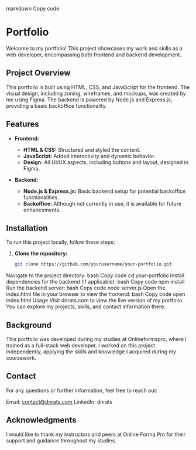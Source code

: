 markdown
Copy code
# Portfolio

Welcome to my portfolio! This project showcases my work and skills as a web developer, encompassing both frontend and backend development.

## Project Overview

This portfolio is built using HTML, CSS, and JavaScript for the frontend. The visual design, including zoning, wireframes, and mockups, was created by me using Figma. The backend is powered by Node.js and Express.js, providing a basic backoffice functionality.

## Features

- **Frontend:**
  - **HTML & CSS:** Structured and styled the content.
  - **JavaScript:** Added interactivity and dynamic behavior.
  - **Design:** All UI/UX aspects, including buttons and layout, designed in Figma.

- **Backend:**
  - **Node.js & Express.js:** Basic backend setup for potential backoffice functionalities.
  - **Backoffice:** Although not currently in use, it is available for future enhancements.

## Installation

To run this project locally, follow these steps:

1. **Clone the repository:**
   ```bash
   git clone https://github.com/yourusername/your-portfolio.git
Navigate to the project directory:
bash
Copy code
cd your-portfolio
Install dependencies for the backend (if applicable):
bash
Copy code
npm install
Run the backend server:
bash
Copy code
node server.js
Open the index.html file in your browser to view the frontend:
bash
Copy code
open index.html
Usage
Visit dnrats.com to view the live version of my portfolio. You can explore my projects, skills, and contact information there.

## Background
This portfolio was developed during my studies at Onlineformapro, where I trained as a full-stack web developer. I worked on this project independently, applying the skills and knowledge I acquired during my coursework.

## Contact
For any questions or further information, feel free to reach out:

Email: contact@dnrats.com
LinkedIn: dnrats

## Acknowledgments
I would like to thank my instructors and peers at Online Forma Pro for their support and guidance throughout my studies.

